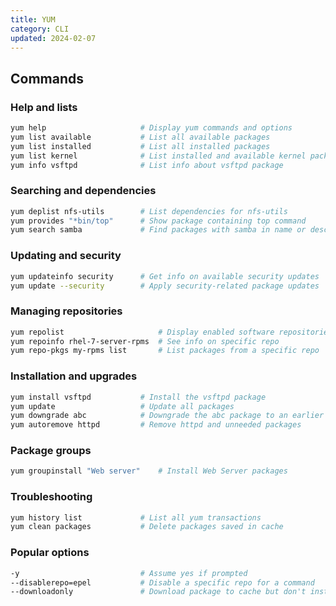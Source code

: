 ```yaml
---
title: YUM
category: CLI
updated: 2024-02-07
---
```


## Commands

### Help and lists

```bash
yum help                     # Display yum commands and options
yum list available           # List all available packages
yum list installed           # List all installed packages
yum list kernel              # List installed and available kernel packages
yum info vsftpd              # List info about vsftpd package
```

### Searching and dependencies

```bash
yum deplist nfs-utils        # List dependencies for nfs-utils
yum provides "*bin/top"      # Show package containing top command
yum search samba             # Find packages with samba in name or description
```

### Updating and security

```bash
yum updateinfo security      # Get info on available security updates
yum update --security        # Apply security-related package updates
```

### Managing repositories

```bash
yum repolist                     # Display enabled software repositories
yum repoinfo rhel-7-server-rpms  # See info on specific repo
yum repo-pkgs my-rpms list       # List packages from a specific repo
```

### Installation and upgrades

```bash
yum install vsftpd           # Install the vsftpd package
yum update                   # Update all packages
yum downgrade abc            # Downgrade the abc package to an earlier version
yum autoremove httpd         # Remove httpd and unneeded packages
```

### Package groups

```bash
yum groupinstall "Web server"    # Install Web Server packages
```

### Troubleshooting

```bash
yum history list             # List all yum transactions
yum clean packages           # Delete packages saved in cache
```

### Popular options

```bash
-y                           # Assume yes if prompted
--disablerepo=epel           # Disable a specific repo for a command
--downloadonly               # Download package to cache but don't install
```

